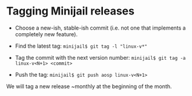 # Tagging Minijail releases

* Choose a new-ish, stable-ish commit (i.e. not one that implements a completely
new feature).

* Find the latest tag:
`minijail$ git tag -l "linux-v*"`

* Tag the commit with the next version number:
`minijail$ git tag -a linux-v<N+1> <commit>`

* Push the tag:
`minijail$ git push aosp linux-v<N+1>`

We will tag a new release ~monthly at the beginning of the month.
